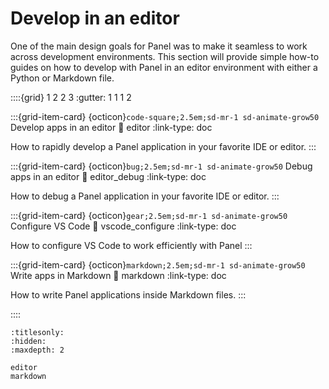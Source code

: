 # Develop in an editor

One of the main design goals for Panel was to make it seamless to work across development environments. This section will provide simple how-to guides on how to develop with Panel in an editor environment with either a Python or Markdown file.

::::{grid} 1 2 2 3
:gutter: 1 1 1 2

:::{grid-item-card} {octicon}`code-square;2.5em;sd-mr-1 sd-animate-grow50` Develop apps in an editor
:link: editor
:link-type: doc

How to rapidly develop a Panel application in your favorite IDE or editor.
:::

:::{grid-item-card} {octicon}`bug;2.5em;sd-mr-1 sd-animate-grow50` Debug apps in an editor
:link: editor_debug
:link-type: doc

How to debug a Panel application in your favorite IDE or editor.
:::

:::{grid-item-card} {octicon}`gear;2.5em;sd-mr-1 sd-animate-grow50` Configure VS Code
:link: vscode_configure
:link-type: doc

How to configure VS Code to work efficiently with Panel
:::

:::{grid-item-card} {octicon}`markdown;2.5em;sd-mr-1 sd-animate-grow50` Write apps in Markdown
:link: markdown
:link-type: doc

How to write Panel applications inside Markdown files.
:::

::::

```{toctree}
:titlesonly:
:hidden:
:maxdepth: 2

editor
markdown
```
